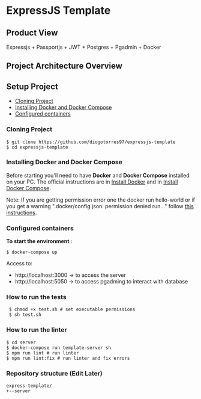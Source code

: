 # ExpressJS Template

## Product View

Expressjs + Passportjs + JWT + Postgres + Pgadmin + Docker

## Project Architecture Overview

## Setup Project

* [Cloning Project](#cloning-project)
* [Installing Docker and Docker Compose](#installing-docker-and-docker-compose)
* [Configured containers](#configured-containers)


### Cloning Project
```shell
$ git clone https://github.com/diogotorres97/expressjs-template
$ cd expressjs-template
```

### Installing Docker and Docker Compose

Before starting you'll need to have __Docker__ and __Docker Compose__ installed on your PC.
The official instructions are in [Install Docker](https://docs.docker.com/install/) and in [Install Docker Compose](https://docs.docker.com/compose/install/#install-compose).

Note: If you are getting permission error one the docker run hello-world or if you get a warning ".docker/config.json: permission denied run..." follow [this instructions](https://docs.docker.com/install/linux/linux-postinstall/).

### Configured containers

__To start the environment__ :

```shell
$ docker-compose up
```

Access to:
- http://localhost:3000 -> to access the server
- http://localhost:5050 -> to access pgadming to interact with database


### How to run the tests
  ```shell
   $ chmod +x test.sh # set executable permissions
   $ sh test.sh
   ```


### How to run the linter
```shell
$ cd server
$ docker-compose run template-server sh
$ npm run lint # run linter
$ npm run lint:fix # run linter and fix errors
```


### Repository structure (Edit Later)

```
express-template/
+--server
```
